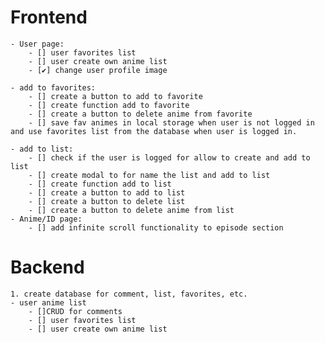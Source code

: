 # Frontend

    - User page:
        - [] user favorites list
        - [] user create own anime list
        - [✔️] change user profile image

    - add to favorites:
        - [] create a button to add to favorite
        - [] create function add to favorite
        - [] create a button to delete anime from favorite
        - [] save fav animes in local storage when user is not logged in and use favorites list from the database when user is logged in.

    - add to list:
        - [] check if the user is logged for allow to create and add to list
        - [] create modal to for name the list and add to list
        - [] create function add to list
        - [] create a button to add to list
        - [] create a button to delete list
        - [] create a button to delete anime from list
    - Anime/ID page:
        - [] add infinite scroll functionality to episode section

# Backend

    1. create database for comment, list, favorites, etc.
    - user anime list
        - []CRUD for comments
        - [] user favorites list
        - [] user create own anime list
